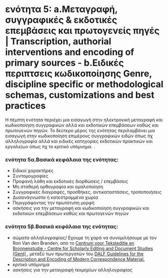 <h1>ενότητα 5: a.Μεταγραφή, συγγραφικές & εκδοτικές επεμβάσεις και πρωτογενείς πηγές | Transcription, authorial interventions and encoding of primary sources - b.Ειδικές περιπτσεις κωδικοποίησης Genre, discipline specific or methodological schemas, customizations and best practices </h1>

Η πέμπτη ενότητα περιέχει μια εισαγωγή στην ηλεκτρονική μεταγραφή και κωδικοποίηση συγγραφικών αλλά και εκδοτικών επεμβάσεων καθώς και πρωτογενών πηγών. Το δεύτερο μέρος της ενότητας περιλαμβάνει μια εισαγωγή στην κωδικοποίηση επιμέρους συγγραφικών ειδών όπως πχ αλληλογραφία αλλά και ειδικές κατηγορίες εκδοτικών πρακτικών και εργαλείων όπως πχ το κριτικό υπόμνημα. </lb>.

 <h3>ενότητα 5α.Βασικά κεφάλαια της ενότητας:</h3>
<ul>
<li>Ειδικοί χαρακτήρες  </li>
<li>Συντομογραφίες </li>
 <li>Προφανή λάθη και εκδοτικές διορθώσεις / επεμβάσεις  </li>
 <li>Μη σταθερή ορθογραφία και ομαλοποίηση  </li>
 <li>Συγγραφικές διαγραφές, προσθήκες, αντικαταστάσεις, τροποποιήσεις </li>
<li>Δυσανάγνωστα ή  κατεστραμμένα χωρία </li>
<li>Περιγράφοντας την πρωτότυπη μορφή </li>
<li> ασκήσεις για την μεταγραφή και κωδικοποίηση συγγραφικών και εκδοτικών επεμβάσεων καθώς και πρωτογενών πηγών </li>
</ul>

<h3>ενότητα 5β.Βασικά κεφάλαια της ενότητας:</h3>
<ul>
<li>σώματα αλληλογραφίας/ Εχουμε τη χαρά να συνομιλήσουμε με τον Ron Van den Branden, από  το <a href="ctb.kantl.be/">Centrum voor Teksteditie en Bronnenstudie - Centre for Scholarly Editing and Document Studies (Gent) </a> , μεταξύ των πρωτεργατών του <a href="http://ctb.kantl.be/project/dalf/dalfdoc/index.html">DALF Guidelines for the Description and Encoding of Modern Correspondence Material.</a></li>
<li>κριτικό υπόμνημα</li>
<li> ασκήσεις για την μεταγραφή τεκμηρίων αλληλογραφίας </li>
</ul>

